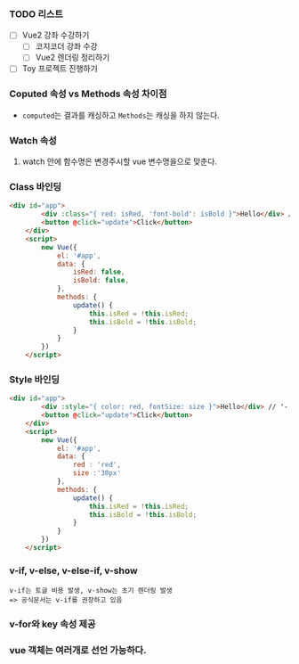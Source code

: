 ### TODO 리스트

- [ ] Vue2 강좌 수강하기
  - [ ] 코지코더 강좌 수강
  - [ ] Vue2 렌더링 정리하기
- [ ] Toy 프로젝트 진행하기

### Coputed 속성 vs Methods 속성 차이점

- `computed`는 결과를 캐싱하고 `Methods`는 캐싱을 하지 않는다.

### Watch 속성 

1. watch 안에 함수명은 변경주시할 vue 변수명을으로 맞춘다.
  

### Class 바인딩

```html
<div id="app">
        <div :class="{ red: isRed, 'font-bold': isBold }">Hello</div> // '-' 가 있는 경우, 클래스명을 ''안으로 묶는다.
        <button @click="update">Click</button>
    </div>
    <script>
        new Vue({
            el: '#app',
            data: {
                isRed: false,
                isBold: false,
            },
            methods: {
                update() {
                    this.isRed = !this.isRed;
                    this.isBold = !this.isBold;
                }
            }
        })
    </script>
```

### Style 바인딩

```html
<div id="app">
        <div :style="{ color: red, fontSize: size }">Hello</div> // '-' 가 있는 경우, 클래스명을 ''안으로 묶는다.
        <button @click="update">Click</button>
    </div>
    <script>
        new Vue({
            el: '#app',
            data: {
                red : 'red',
                size :'30px'
            },
            methods: {
                update() {
                    this.isRed = !this.isRed;
                    this.isBold = !this.isBold;
                }
            }
        })
    </script>
```

### v-if, v-else, v-else-if, v-show


```
v-if는 토글 비용 발생, v-show는 초기 렌더링 발생 
=> 공식문서는 v-if를 권장하고 있음 
```

### v-for와 key 속성 제공

### vue 객체는 여러개로 선언 가능하다.
